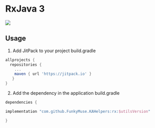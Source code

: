 # RxJava 3

[![](https://jitpack.io/v/FunkyMuse/KAHelpers.svg)](https://jitpack.io/#FunkyMuse/KAHelpers)


## Usage
1. Add JitPack to your project build.gradle

```gradle
allprojects {
  repositories {
    ...
    maven { url 'https://jitpack.io' }
   }
}
```

2. Add the dependency in the application build.gradle

```gradle
dependencies {

implementation "com.github.FunkyMuse.KAHelpers:rx:$utilsVersion"

}
```
